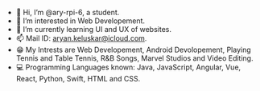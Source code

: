 - 👋 Hi, I’m @ary-rpi-6, a student.
- 👀 I’m interested in Web Developement.
- 🌱 I’m currently learning UI and UX of websites.
- 📫 Mail ID: aryan.keluskar@icloud.com.
- 😁 My Intrests are Web Developement, Android Devolopement, Playing Tennis and Table Tennis, R&B Songs, Marvel Studios and Video Editing.
- 💻 Programming Languages known: Java, JavaScript, Angular, Vue, React, Python, Swift, HTML and CSS.
